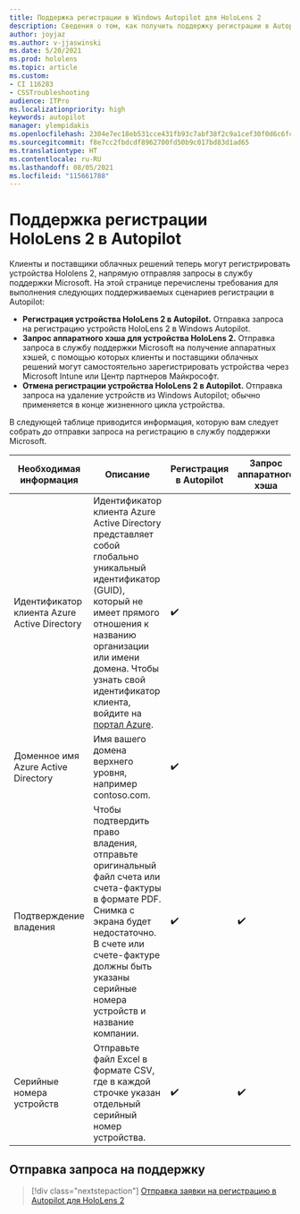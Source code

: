 ```yaml
---
title: Поддержка регистрации в Windows Autopilot для HoloLens 2
description: Сведения о том, как получить поддержку регистрации в Autopilot для устройств HoloLens 2.
author: joyjaz
ms.author: v-jjaswinski
ms.date: 5/20/2021
ms.prod: hololens
ms.topic: article
ms.custom:
- CI 116283
- CSSTroubleshooting
audience: ITPro
ms.localizationpriority: high
keywords: autopilot
manager: ylempidakis
ms.openlocfilehash: 2304e7ec18eb531cce431fb93c7abf38f2c9a1cef30f0d6c6fcaac6c95281f8e
ms.sourcegitcommit: f8e7cc2fbdcdf8962700fd50b9c017bd83d1ad65
ms.translationtype: HT
ms.contentlocale: ru-RU
ms.lasthandoff: 08/05/2021
ms.locfileid: "115661788"
---
```

# <a name="hololens-2-registration-support-for-autopilot"></a>Поддержка регистрации HoloLens 2 в Autopilot

Клиенты и поставщики облачных решений теперь могут регистрировать устройства Hololens 2, напрямую отправляя запросы в службу поддержки Microsoft. На этой странице перечислены требования для выполнения следующих поддерживаемых сценариев регистрации в Autopilot:

- **Регистрация устройства HoloLens 2 в Autopilot.** Отправка запроса на регистрацию устройств HoloLens 2 в Windows Autopilot.
- **Запрос аппаратного хэша для устройства HoloLens 2.** Отправка запроса в службу поддержки Microsoft на получение аппаратных хэшей, с помощью которых клиенты и поставщики облачных решений могут самостоятельно зарегистрировать устройства через Microsoft Intune или Центр партнеров Майкрософт.
- **Отмена регистрации устройства HoloLens 2 в Autopilot.** Отправка запроса на удаление устройств из Windows Autopilot; обычно применяется в конце жизненного цикла устройства.

В следующей таблице приводится информация, которую вам следует собрать *до* отправки запроса на регистрацию в службу поддержки Microsoft.

| Необходимая информация | Описание | Регистрация в Autopilot  | Запрос аппаратного хэша | Отмена регистрации в Autopilot |
------------|-------------------------------|--------------------------------------------------|------------------------------|--------------------------------|
|  Идентификатор клиента Azure Active Directory    |    Идентификатор клиента Azure Active Directory представляет собой глобально уникальный идентификатор (GUID), который не имеет прямого отношения к названию организации или имени домена.    Чтобы узнать свой идентификатор клиента, войдите на [портал Azure](https://portal.azure.com/#blade/Microsoft_AAD_IAM/ActiveDirectoryMenuBlade/Properties).    |     ✔️                         |                              |                         ✔️                        |
|  Доменное имя Azure Active Directory    |   Имя вашего домена верхнего уровня, например contoso.com.    |     ✔️                         |                              |                         ✔️                        |
|  Подтверждение владения    |   Чтобы подтвердить право владения, отправьте оригинальный файл счета или счета-фактуры в формате PDF. Снимка с экрана будет недостаточно. В счете или счете-фактуре должны быть указаны серийные номера устройств и название компании.     |     ✔️                         |              ✔️                |                         ✔️                        |
|  Серийные номера устройств    |   Отправьте файл Excel в формате CSV, где в каждой строчке указан отдельный серийный номер устройства.     |     ✔️                         |              ✔️                |                         ✔️                        |

## <a name="submit-support-requests"></a>Отправка запроса на поддержку

> [!div class="nextstepaction"]
> [Отправка заявки на регистрацию в Autopilot для HoloLens 2](https://prod.support.services.microsoft.com/supportrequestform/0d8bf192-cab7-6d39-143d-5a17840b9f5f)
